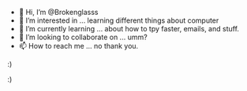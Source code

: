 - 👋 Hi, I’m @Brokenglasss
- 👀 I’m interested in ... learning different things about computer
- 🌱 I’m currently learning ... about how to tpy faster, emails, and stuff.
- 💞️ I’m looking to collaborate on ... umm?
- 📫 How to reach me ... no thank you. 

<!--- :)
Brokenglasss/Brokenglasss is a ✨ special ✨ repository because its `README.md` (this file) appears on your GitHub profile.
You can click the Preview link to take a look at your changes.
---> :)
:)
